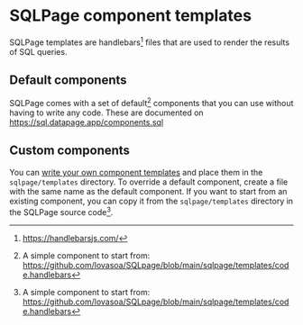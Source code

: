 # SQLPage component templates

SQLPage templates are handlebars[^1] files that are used to render the results of SQL queries.

[^1]: https://handlebarsjs.com/

## Default components

SQLPage comes with a set of default[^2] components that you can use without having to write any code.
These are documented on https://sql.datapage.app/components.sql

## Custom components

You can [write your own component templates](https://sql.datapage.app/custom_components.sql)
and place them in the `sqlpage/templates` directory.
To override a default component, create a file with the same name as the default component.
If you want to start from an existing component, you can copy it from the `sqlpage/templates` directory
in the SQLPage source code[^2].

[^2]: A simple component to start from: https://github.com/lovasoa/SQLpage/blob/main/sqlpage/templates/code.handlebars